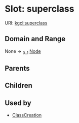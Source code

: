 
# Slot: superclass




URI: [kgcl:superclass](http://w3id.org/kgcl/superclass)


## Domain and Range

None &#8594;  <sub>0..1</sub> [Node](Node.md)

## Parents


## Children


## Used by

 * [ClassCreation](ClassCreation.md)
